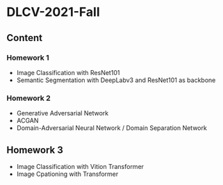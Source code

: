 # DLCV-2021-Fall

## Content

### Homework 1 
* Image Classification with ResNet101
* Semantic Segmentation with DeepLabv3 and ResNet101 as backbone

### Homework 2
* Generative Adversarial Network
* ACGAN
* Domain-Adversarial Neural Network / Domain Separation Network

## Homework 3
* Image Classification with Vition Transformer
* Image Cpationing with Transformer